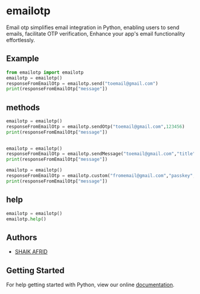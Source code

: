 
# emailotp
Email otp simplifies email integration in Python, enabling users to send emails, facilitate OTP verification,  Enhance your app's email functionality effortlessly.
## Example

```python
from emailotp import emailotp
emailotp = emailotp()
responseFromEmailOtp = emailotp.send("toemail@gmail.com")
print(responseFromEmailOtp["message"])

``` 
## methods

```python
emailotp = emailotp()
responseFromEmailOtp = emailotp.sendOtp("toemail@gmail.com",123456)
print(responseFromEmailOtp["message"])
   

``` 

```python
emailotp = emailotp()
responseFromEmailOtp = emailotp.sendMessage("toemail@gmail.com","title","subject","body")
print(responseFromEmailOtp["message"])

``` 

```python
emailotp = emailotp()
responseFromEmailOtp = emailotp.custom("fromemail@gmail.com","passkey","toemail@gmail.com","title","subject","body")
print(responseFromEmailOtp["message"])

``` 




##  help
```python
emailotp = emailotp()
emailotp.help()

``` 
## Authors

- [SHAIK AFRID](https://www.github.com/afriddev)



## Getting Started

For help getting started with Python, view our online
[documentation](https://docs.python.org/3/).

